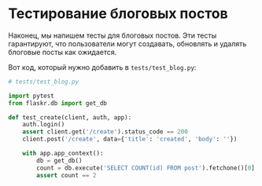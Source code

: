 # Тестирование блоговых постов

Наконец, мы напишем тесты для блоговых постов. Эти тесты гарантируют, что пользователи могут создавать, обновлять и удалять блоговые посты как ожидается.

Вот код, который нужно добавить в `tests/test_blog.py`:

```python
# tests/test_blog.py

import pytest
from flaskr.db import get_db

def test_create(client, auth, app):
    auth.login()
    assert client.get('/create').status_code == 200
    client.post('/create', data={'title': 'created', 'body': ''})

    with app.app_context():
        db = get_db()
        count = db.execute('SELECT COUNT(id) FROM post').fetchone()[0]
        assert count == 2
```
